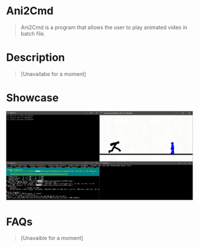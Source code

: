 # Ani2Cmd
>Ani2Cmd is a program that allows the user to play animated video in batch file.

# Description
>[Unavailabe for a moment]

# Showcase
![](.github/prev1.png)

# FAQs
>[Unavaible for a moment]

